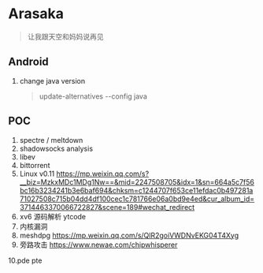 # Arasaka

> 让我跟天空和妈妈说再见

## Android
1. change java version 
    > update-alternatives --config java 

## POC
1. spectre / meltdown
2. shadowsocks analysis
3. libev 
4. bittorrent 
5. Linux v0.11 https://mp.weixin.qq.com/s?__biz=MzkxMDc1MDg1Nw==&mid=2247508705&idx=1&sn=664a5c7f56bc16b3234241b3e6baf694&chksm=c1244707f653ce11efdac0b497281a71027508c715b04dd4df100cec1c781766e06a0bd9e4ed&cur_album_id=3714463370066722827&scene=189#wechat_redirect
6. xv6 源码解析  ytcode
7. 内核漏洞
8. meshdpg https://mp.weixin.qq.com/s/QlR2goiVWDNvEKG04T4Xyg
9. 旁路攻击 https://www.newae.com/chipwhisperer

10.pde pte